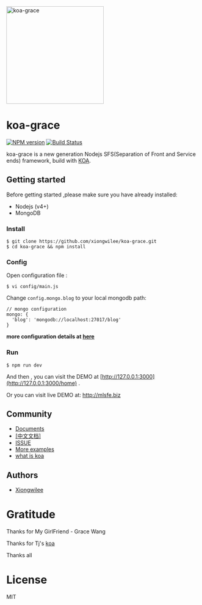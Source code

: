 <img src="https://github.com/xiongwilee/koa-grace/blob/master/logo.png?raw=true" alt="koa-grace" width="255px" title="A koa MVC framework" alt="A koa multi-app MVC framework"/>

# koa-grace

[![NPM version](https://img.shields.io/npm/v/koa-grace.svg)](https://www.npmjs.com/package/koa-grace)
[![Build Status](https://travis-ci.org/xiongwilee/koa-grace.svg?branch=master)](https://travis-ci.org/xiongwilee/koa-grace)

koa-grace is a new generation Nodejs SFS(Separation of Front and Service ends) framework, build with [KOA](https://github.com/koajs/koa).

## Getting started

Before getting started ,please make sure you have already installed:
* Nodejs (v4+)
* MongoDB

### Install 

	$ git clone https://github.com/xiongwilee/koa-grace.git
	$ cd koa-grace && npm install

### Config 

Open configuration file :

	$ vi config/main.js

Change `config.mongo.blog` to your local mongodb path:

	// mongo configuration
	mongo: {
	  'blog': 'mongodb://localhost:27017/blog'
	}

**more configuration details at [here](https://github.com/xiongwilee/koa-grace/wiki/koa-grace#3-%E8%AF%A6%E7%BB%86%E4%BD%BF%E7%94%A8%E6%96%87%E6%A1%A3)**

### Run
	
	$ npm run dev

And then , you can visit the DEMO at [http://127.0.0.1:3000](http://127.0.0.1:3000/home) .

Or you can visit live DEMO at: http://mlsfe.biz

## Community
 - [Documents](https://github.com/xiongwilee/koa-grace/wiki)
 - [[中文文档]](https://github.com/xiongwilee/koa-grace/wiki/koa-grace) 
 - [ISSUE](https://github.com/xiongwilee/koa-grace/issues)
 - [More examples](https://github.com/xiongwilee/koa-grace/tree/master/app)
 - [what is koa](https://github.com/koajs/koa)

## Authors

  - [Xiongwilee](https://github.com/xiongwilee)

# Gratitude

Thanks for My GirlFriend - Grace Wang

Thanks for Tj's [koa](https://github.com/koajs/koa)

Thanks all

# License

  MIT
